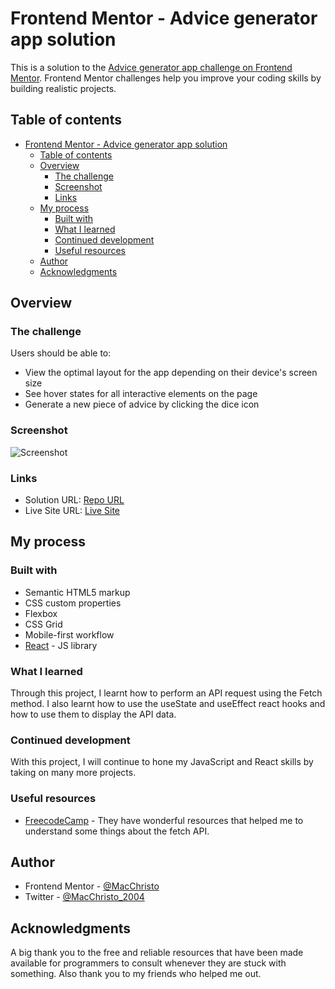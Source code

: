 # Frontend Mentor - Advice generator app solution

This is a solution to the [Advice generator app challenge on Frontend Mentor](https://www.frontendmentor.io/challenges/advice-generator-app-QdUG-13db). Frontend Mentor challenges help you improve your coding skills by building realistic projects.

## Table of contents

- [Frontend Mentor - Advice generator app solution](#frontend-mentor---advice-generator-app-solution)
  - [Table of contents](#table-of-contents)
  - [Overview](#overview)
    - [The challenge](#the-challenge)
    - [Screenshot](#screenshot)
    - [Links](#links)
  - [My process](#my-process)
    - [Built with](#built-with)
    - [What I learned](#what-i-learned)
    - [Continued development](#continued-development)
    - [Useful resources](#useful-resources)
  - [Author](#author)
  - [Acknowledgments](#acknowledgments)

## Overview

### The challenge

Users should be able to:

- View the optimal layout for the app depending on their device's screen size
- See hover states for all interactive elements on the page
- Generate a new piece of advice by clicking the dice icon

### Screenshot

![Screenshot]('.\images\advice.png')

### Links

- Solution URL: [Repo URL](https://github.com/MacChristo/Advise-generator.git)
- Live Site URL: [Live Site](https://macchristo.github.io/Advise-generator/)

## My process

### Built with

- Semantic HTML5 markup
- CSS custom properties
- Flexbox
- CSS Grid
- Mobile-first workflow
- [React](https://reactjs.org/) - JS library

### What I learned

Through this project, I learnt how to perform an API request using the Fetch method. I also learnt how to use the useState and useEffect react hooks and how to use them to display the API data.

### Continued development

With this project, I will continue to hone my JavaScript and React skills by taking on many more projects.

### Useful resources

- [FreecodeCamp](https://www.freecodecamp.org) - They have wonderful resources that helped me to understand some things about the fetch API.

## Author

- Frontend Mentor - [@MacChristo](https://www.frontendmentor.io/profile/MacChristo)
- Twitter - [@MacChristo_2004](https://www.twitter.com/macchristo_2004)

## Acknowledgments

A big thank you to the free and reliable resources that have been made available for programmers to consult whenever they are stuck with something. Also thank you to my friends who helped me out.

